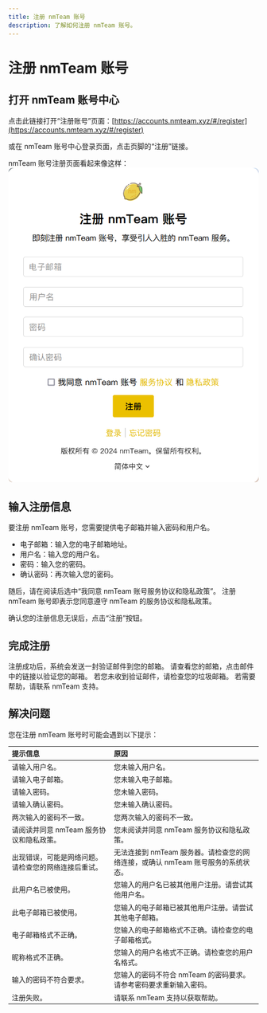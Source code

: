 ```yaml
---
title: 注册 nmTeam 账号
description: 了解如何注册 nmTeam 账号。
---
```


# 注册 nmTeam 账号
## 打开 nmTeam 账号中心
点击此链接打开“注册账号”页面：[https://accounts.nmteam.xyz/#/register](https://accounts.nmteam.xyz/#/register)

或在 nmTeam 账号中心登录页面，点击页脚的“注册”链接。

nmTeam 账号注册页面看起来像这样：
![nmTeam 账号注册页面](../img/nmteam_account_register.png)

## 输入注册信息
要注册 nmTeam 账号，您需要提供电子邮箱并输入密码和用户名。

- 电子邮箱：输入您的电子邮箱地址。
- 用户名：输入您的用户名。
- 密码：输入您的密码。
- 确认密码：再次输入您的密码。

随后，请在阅读后选中“我同意 nmTeam 账号服务协议和隐私政策”。
注册 nmTeam 账号即表示您同意遵守 nmTeam 的服务协议和隐私政策。

确认您的注册信息无误后，点击“注册”按钮。

## 完成注册
注册成功后，系统会发送一封验证邮件到您的邮箱。
请查看您的邮箱，点击邮件中的链接以验证您的邮箱。
若您未收到验证邮件，请检查您的垃圾邮箱。
若需要帮助，请联系 nmTeam 支持。

## 解决问题
您在注册 nmTeam 账号时可能会遇到以下提示：

| 提示信息 | 原因 |
| :--- | :--- |
| 请输入用户名。 | 您未输入用户名。 |
| 请输入电子邮箱。 | 您未输入电子邮箱。 |
| 请输入密码。 | 您未输入密码。 |
| 请输入确认密码。 | 您未输入确认密码。 |
| 两次输入的密码不一致。 | 您两次输入的密码不一致。 |
| 请阅读并同意 nmTeam 服务协议和隐私政策。 | 您未阅读并同意 nmTeam 服务协议和隐私政策。 |
| 出现错误，可能是网络问题。请检查您的网络连接后重试。 | 无法连接到 nmTeam 服务器。请检查您的网络连接，或确认 nmTeam 账号服务的系统状态。 |
| 此用户名已被使用。 | 您输入的用户名已被其他用户注册。请尝试其他用户名。 |
| 此电子邮箱已被使用。 | 您输入的电子邮箱已被其他用户注册。请尝试其他电子邮箱。 |
| 电子邮箱格式不正确。 | 您输入的电子邮箱格式不正确。请检查您的电子邮箱格式。 |
| 昵称格式不正确。 | 您输入的用户名格式不正确。请检查您的用户名格式。 |
| 输入的密码不符合要求。| 您输入的密码不符合 nmTeam 的密码要求。请参考密码要求重新输入密码。 |
| 注册失败。 | 请联系 nmTeam 支持以获取帮助。 |

